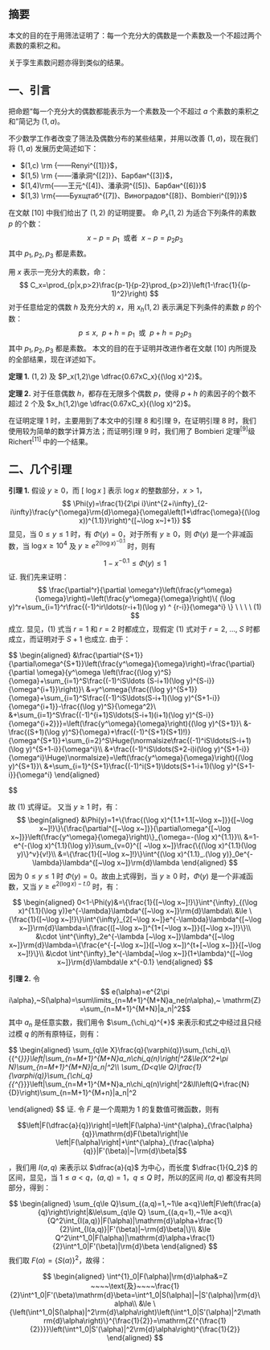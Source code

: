 ## 摘要

本文的目的在于用筛法证明了：每一个充分大的偶数是一个素数及一个不超过两个素数的乘积之和。

关于孪生素数问题亦得到类似的结果。
## 一、引言

把命题“每一个充分大的偶数都能表示为一个素数及一个不超过 $a$ 个素数的乘积之和”简记为 $(1,a)$。

不少数学工作者改变了筛法及偶数分布的某些结果，并用以改善 $(1,a)$，现在我们将 $(1,a)$ 发展历史简述如下：

- $(1,c) \rm {——Renyi^{[1]}}$，
- $(1,5) \rm {——潘承洞^{[2]}}、Барбан^{[3]}$，
- $(1,4)\rm{——王元^{[4]}、潘承洞^{[5]}、Барбан^{[6]}}$
- $(1,3) \rm{——Бyxщтаб^{[7]}、Bиноградов^{[8]}、Bombieri^{[9]}}$

在文献 $[10]$ 中我们给出了 $(1,2)$ 的证明提要。
命 $P_x(1,2)$ 为适合下列条件的素数 $p$ 的个数：
$$
x-p=p_1 \ \ \mathsf{或者}  \ \ x-p=p_2p_3
$$
其中 $p_1,p_2,p_3$ 都是素数。

用 $x$ 表示一充分大的素数，命：
$$
C_x=\prod_{p|x,p>2}\frac{p-1}{p-2}\prod_{p>2)}\left(1-\frac{1}{(p-1)^2}\right)
$$
对于任意给定的偶数 $h$ 及充分大的 $x$，用 $x_h(1,2)$ 表示满足下列条件的素数 $p$ 的个数：
$$
p\le x,~~p+h=p_1~~\mathsf{或}~~p+h=p_2p_3
$$
其中 $p_1,p_2,p_3$ 都是素数。
本文的目的在于证明并改进作者在文献 $[10]$ 内所提及的全部结果，现在详述如下。

**定理 1.**  $(1,2)$ 及 $P_x(1,2)\ge \dfrac{0.67xC_x}{(\log x)^2}$。

**定理 2.**  对于任意偶数 $h$，都存在无限多个偶数 $p$，使得 $p+h$ 的素因子的个数不超过 $2$ 个及 $x_h(1,2)\ge \dfrac{0.67xC_x}{(\log x)^2}$。

在证明定理 1 时，主要用到了本文中的引理 8 和引理 9，在证明引理 8 时，我们使用较为简单的数学计算方法；而证明引理 9 时，我们用了 Bombieri 定理$^{[9]}$级 Richert$^{[11]}$ 中的一个结果。

## 二、几个引理

**引理 1.**  假设 $y\ge 0$，而 $[~\log x~]$ 表示 $\log x$ 的整数部分，$x>1$，
$$
\Phi(y)=\frac{1}{2\pi i}\int^{2+i\infty}_{2-i\infty}\frac{y^{\omega}\rm{d}\omega}{\omega\left(1+\dfrac{\omega}{(\log x))^{1.1}}\right)^{[~\log x~]+1}}
$$
显见，当 $0\le y\le 1$ 时，有 $\Phi(y)=0$，对于所有 $y\ge 0$，则 $\Phi(y)$ 是一个非减函数，当 $\log x\ge 10^4$ 及 $y\ge e^{2(\log x)^{-0.1}}$ 时，则有

$$
1-x^{-0.1}\le \Phi(y)\le 1
$$
证. 我们先来证明：
$$
\frac{\partial^r}{\partial \omega^r}\left(\frac{y^\omega}{\omega}\right)=\left(\frac{y^\omega}{\omega}\right)\{ (\log y)^r+\sum_{i=1}^r\frac{(-1)^ir\ldots(r-i+1)(\log y) ^ {r-i}}{\omega^i} \} \ \ \ \ (1)
$$
成立. 显见，$(1)$ 式当 $r=1$ 和 $r=2$ 时都成立，现假定 $(1)$ 式对于 $r=2,~\ldots,~S$ 时都成立，而证明对于 $S+1$ 也成立. 由于：

$$
\begin{aligned}
&\frac{\partial^{S+1}}{\partial\omega^{S+1}}\left(\frac{y^\omega}{\omega}\right)=\frac{\partial}{\partial \omega}\{y^\omega \left(\frac{(\log y)^S}{\omega}+\sum_{i=1}^S\frac{(-1)^iS\ldots (S-i+1)(\log y)^{S-i}}{\omega^{i+1}}\right)\}\\
&=y^\omega\{\frac{(\log y)^{S+1}}{\omega}+\sum_{i=1}^S\frac{(-1)^iS\ldots(S-i+1)(\log y)^{S+1-i}}{\omega^{i+1}}-\frac{(\log y)^S}{\omega^2}\\
&+\sum_{i=1}^S\frac{(-1)^{i+1}S\ldots(S-i+1)(i+1)(\log y)^{S-i}}{\omega^{i+2}}\}=\left(\frac{y^\omega}{\omega}\right)\{(\log y)^{S+1}\}\\
&-\frac{(S+1)(\log y)^S}{\omega}+\frac{(-1)^{S+1}(S+1)!)}{\omega^{S+1}}+\sum_{i=2}^S\Huge(\normalsize\frac{(-1)^iS\ldots(S-i+1)(\log y)^{S+1-i}}{\omega^i}\\\\
&+\frac{(-1)^iS\ldots(S+2-i)i(\log y)^{S+1-i}}{\omega^i}\Huge)\normalsize\}=\left(\frac{y^\omega}{\omega}\right)\{(\log y)^{S+1}\}\\
&+\sum_{i=1}^{S+1}\frac{(-1)^i(S+1)\ldots(S+1-i+1)(\log y)^{S+1-i}}{\omega^i}
\end{aligned}

$$

故 $(1)$ 式得证。
又当 $y\ge 1$ 时，有：
$$
\begin{aligned}
&\Phi(y)=1+\{\frac{(\log x)^{1.1+1.1[~\log x~]}}{[~\log x~]!}\}\{\frac{\partial^{[~\log x~]}}{\partial\omega^{[~\log x~]}}\left(\frac{y^\omega}{\omega}\right)\}_{\omega=-(\log x)^{1.1}}\\
&=1-e^{-(\log x)^{1.1}(\log y)}\sum_{v=0}^{[ ~\log x~]}\frac{\{(\log x)^{1.1}(\log y)\}^v}{v!}\\
&=\{\frac{1}{[~\log x~]!}\}\int^{(\log x)^{1.1}_.(\log y)}_0e^{-\lambda}\lambda^{[~\log x~]}\rm{d}\lambda
\end{aligned}
$$
因为 $0\le y\le 1$ 时 $\Phi(y)=0$。故由上式得到，当 $y\ge 0$ 时，$\Phi(y)$ 是一个非减函数，又当 $y\ge e^{2(\log x)-t.0}$ 时，有：

$$
\begin{aligned}
0<1-\Phi(y)&=\{\frac{1}{[~\log x~]!}\}\int^{\infty}_{(\log x)^{1.1}(\log y)}e^{-\lambda}\lambda^{[~\log x~]}\rm{d}\lambda\\
&\le \{\frac{1}{[~\log x~]!}\}\int^{\infty}_{2[~\log x~]}e^{-\lambda}\lambda^{[~\log x~]}\rm{d}\lambda=\{\frac{([~\log x~])^{1+[~\log x~]}}{[~\log x~]!}\}\\
&\cdot \int^{\infty}_2e^{-\lambda [~\log x~]}\lambda^{[~\log x~]}\rm{d}\lambda=\{\frac{e^{-[~\log x~]}([~\log x~])^{t+[~\log x~]}}{[~\log x~]!}\}\\
&\cdot \int^{\infty}_1e^{-\lambda[~\log x~]}(1+\lambda)^{[~\log x~]}\rm{d}\lambda\le x^{-0.1}
\end{aligned}
$$


**引理 2.**  令 
$$
e(\alpha)=e^{2\pi i\alpha},~S(\alpha)=\sum\limits_{n=M+1}^{M+N}a_ne(n\alpha),~ \mathrm{Z} =\sum_{n=M+1}^{M+N}|a_n|^2$$
其中 $a_n$ 是任意实数，我们用令 $\sum_{\chi_q}^{*}$ 来表示和式之中经过且只经过模 $q$ 的所有原特征，则有：

$$
\begin{aligned}
\sum_{q\le X}\frac{q}{\varphi(q)}\sum_{\chi_q}\ {{^{*}}}\left|\sum_{n=M+1}^{M+N}a_n\chi_q(n)\right|^2&\le(X^2+\pi N)\sum_{n=M+1}^{M+N}|a_n|^2\\\\
\sum_{D<q\le Q}\frac{1}{\varphi(q)}\sum_{\chi_q} {{^{*}}}\left|\sum_{n=M+1}^{M+N}a_n\chi_q(n)\right|^2&\ll\left(Q+\frac{N}{D}\right)\sum_{n=M+1}^{M+n}|a_n|^2

\end{aligned}
$$
证. 令 $F$ 是一个周期为 $1$ 的复数值可微函数，则有 

$$\left|F(\dfrac{a}{q})\right|=\left|F(\alpha)-\int^{\alpha}_{\frac{\alpha}{q}}\mathrm{d}F(\beta)\right|\le \left|F(\alpha)\right|+\int^{\alpha}_{\frac{\alpha}{q}}|F'(\beta)|~|\rm{d}\beta|$$


，我们用 $I(a,q)$ 来表示以 $\dfrac{a}{q}$ 为中心，而长度 $\dfrac{1}{Q_2}$ 的区间，显见，当 $1\le a<q$，$(a,q)=1$，$q\le Q$ 时，所以的区间 $I(a,q)$ 都没有共同部分，得到：

$$
\begin{aligned}
\sum_{q\le Q}\sum_{(a,q)=1,~1\le a<q}\left|F\left(\frac{a}{q}\right)\right|&\le\sum_{q\le Q} \sum_{(a,q=1),~1\le a<q}\{Q^2\int_{I(a,q)}|F(\alpha)|\mathrm{d}\alpha+\frac{1}{2}\int_{I(a,q)}|F'(\beta)|~\rm{d}\beta|\}\\
&\le Q^2\int^1_0|F(\alpha)|\mathrm{d}\alpha+\frac{1}{2}\int^1_0|F'(\beta)|\rm{d}\beta
\end{aligned}
$$
我们取 $F(\alpha)=\{S(\alpha)\}^2$，故得：

$$
\begin{aligned}
\int^{1}_0|F(\alpha)|\rm{d}\alpha&=Z ~~~~\text{及}~~~~\frac{1}{2}\int^1_0|F'(\beta)\mathrm{d}\beta=\int^1_0|S(\alpha)|~|S'(\alpha)|\rm{d}\alpha\\
&\le \{\left(\int^1_0|S(\alpha)|^2\rm{d}\alpha\right)\left(\int^1_0|S'(\alpha)|^2\mathrm{d}\alpha\right)\}^{\frac{1}{2}}=\mathrm{Z{^{\frac{1}{2}}}}\left(\int^1_0|S'(\alpha)|^2\rm{d}\alpha\right)^{\frac{1}{2}}
\end{aligned}
$$


